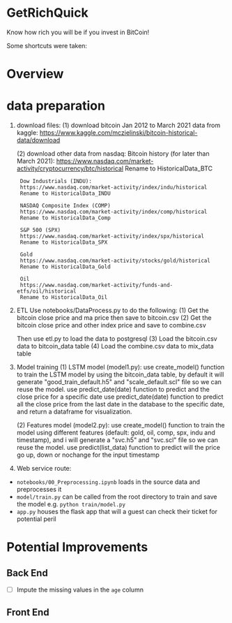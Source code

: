 # GetRichQuick
Know how rich you will be if you invest in BitCoin!

Some shortcuts were taken:


# Overview

# data preparation

1. download files:
    (1) download  bitcoin Jan 2012 to March 2021  data from kaggle:
        https://www.kaggle.com/mczielinski/bitcoin-historical-data/download

    (2) download other data from nasdaq:
        Bitcoin history (for later than March 2021): 
        https://www.nasdaq.com/market-activity/cryptocurrency/btc/historical
        Rename to HistoricalData_BTC

        Dow Industrials (INDU):
        https://www.nasdaq.com/market-activity/index/indu/historical
        Rename to HistoricalData_INDU

        NASDAQ Composite Index (COMP)
        https://www.nasdaq.com/market-activity/index/comp/historical
        Rename to HistoricalData_Comp

        S&P 500 (SPX)
        https://www.nasdaq.com/market-activity/index/spx/historical
        Rename to HistoricalData_SPX

        Gold
        https://www.nasdaq.com/market-activity/stocks/gold/historical
        Rename to HistoricalData_Gold

        Oil
        https://www.nasdaq.com/market-activity/funds-and-etfs/oil/historical
        Rename to HistoricalData_Oil

2. ETL
    Use notebooks/DataProcess.py to do the following:
    (1) Get the bitcoin close price and ma price then save to bitcoin.csv
    (2) Get the bitcoin close price and other index price and save to combine.csv

    Then use etl.py to load the data to postgresql
    (3) Load the bitcoin.csv data to bitcoin_data table
    (4) Load the combine.csv data to mix_data table

4. Model training
    (1) LSTM model (model1.py):
        use create_model() function to train the LSTM model by using the bitcoin_data table, by default it will generate "good_train_default.h5" and "scale_default.scl" file so we can reuse the model.
        use predict_date(date) function to predict and the close price for a specific date
        use predict_date(date) function to predict all the close price from the last date in the database to the specific date, and return a dataframe for visualization.

    (2) Features model (model2.py):
        use create_model() function to train the model using different features (default: gold, oil, comp, spx, indu and timestamp), and i will generate a "svc.h5" and "svc.scl" file so we can reuse the model.
        use predict(list_data) function to predict will the price go up, down or nochange for the input timestamp

5. Web service route:




* `notebooks/00_Preprocessing.ipynb` loads in the source data and preprocesses it
* `model/train.py` can be called from the root directory to train and save the model e.g. `python train/model.py`
* `app.py` houses the flask app that will a guest can check their ticket for potential peril

# Potential Improvements

## Back End
- [ ] Impute the missing values in the `age` column

## Front End
